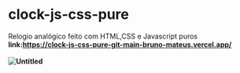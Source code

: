 # clock-js-css-pure
Relogio analógico feito com HTML,CSS e Javascript puros</br>
<b>link<b>:https://clock-js-css-pure-git-main-bruno-mateus.vercel.app/
</br>
</br>
![Untitled](https://user-images.githubusercontent.com/63961258/146298087-6a142b93-4058-4ef5-8a8b-6deec0697636.png)
